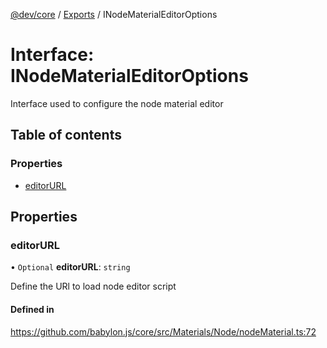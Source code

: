 [@dev/core](../README.md) / [Exports](../modules.md) / INodeMaterialEditorOptions

# Interface: INodeMaterialEditorOptions

Interface used to configure the node material editor

## Table of contents

### Properties

- [editorURL](INodeMaterialEditorOptions.md#editorurl)

## Properties

### editorURL

• `Optional` **editorURL**: `string`

Define the URl to load node editor script

#### Defined in

https://github.com/babylon.js/core/src/Materials/Node/nodeMaterial.ts:72
